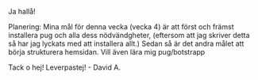 Ja hallå!

Planering:
Mina mål för denna vecka (vecka 4) är att först och främst installera pug och alla dess nödvändgheter, (eftersom att jag skriver detta så har jag lyckats med att installera allt.)
Sedan så är det andra målet att börja strukturera hemsidan.
Vill även lära mig pug/botstrapp

Tack o hej! Leverpastej! - David A.